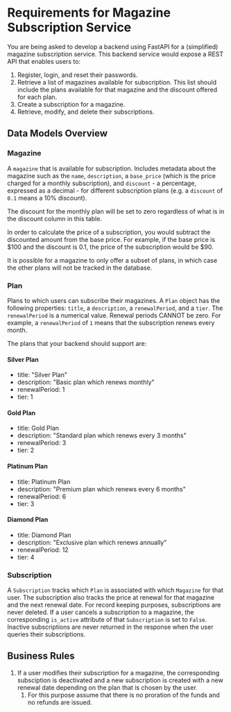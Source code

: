 # Requirements for Magazine Subscription Service

You are being asked to develop a backend using FastAPI for a (simplified) magazine subscription service. This backend service would expose a REST API that enables users to:

1. Register, login, and reset their passwords.
2. Retrieve a list of magazines available for subscription. This list should include the plans available for that magazine and the discount offered for each plan.
3. Create a subscription for a magazine.
4. Retrieve, modify, and delete their subscriptions.

## Data Models Overview

### Magazine

A `magazine` that is available for subscription. Includes metadata about the magazine such as the `name`, `description`, a `base_price` (which is the price charged for a monthly subscription), and `discount` - a percentage, expressed as a decimal - for different subscription plans (e.g. a `discount` of `0.1` means a 10% discount).

The discount for the monthly plan will be set to zero regardless of what is in the discount column in this table.

In order to calculate the price of a subscription, you would subtract the discounted amount from the base price. For example, if the base price is $100 and the discount is 0.1, the price of the subscription would be $90.

It is possible for a magazine to only offer a subset of plans, in which case the other plans will not be tracked in the database.

### Plan

Plans to which users can subscribe their magazines. A `Plan` object has the following properties: `title`, a `description`, a `renewalPeriod`, and a `tier`. The `renewalPeriod` is a numerical value. Renewal periods CANNOT be zero. For example, a `renewalPeriod` of `1` means that the subscription renews every month.

The plans that your backend should support are:

#### Silver Plan

- title: "Silver Plan"
- description: "Basic plan which renews monthly"
- renewalPeriod: 1
- tier: 1

#### Gold Plan

- title: Gold Plan
- description: "Standard plan which renews every 3 months"
- renewalPeriod: 3
- tier: 2

#### Platinum Plan

- title: Platinum Plan
- description: "Premium plan which renews every 6 months"
- renewalPeriod: 6
- tier: 3

#### Diamond Plan

- title: Diamond Plan
- description: "Exclusive plan which renews annually"
- renewalPeriod: 12
- tier: 4

### Subscription

A `Subscription` tracks which `Plan` is associated with which `Magazine` for that user. The subscription also tracks the price at renewal for that magazine and the next renewal date. For record keeping purposes, subscriptions are never deleted. If a user cancels a subscription to a magazine, the corresponding `is_active` attribute of that `Subscription` is set to `False`. Inactive subscriptions are never returned in the response when the user queries their subscriptions.


## Business Rules

1. If a user modifies their subscription for a magazine, the corresponding subsciption is deactivated and a new subscription is created with a new renewal date depending on the plan that is chosen by the user.
    1. For this purpose assume that there is no proration of the funds and no refunds are issued.